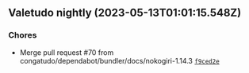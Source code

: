 ## Valetudo nightly (2023-05-13T01:01:15.548Z)

### Chores

- Merge pull request #70 from congatudo/dependabot/bundler/docs/nokogiri-1.14.3 [`f9ced2e`](https://github.com/congatudo/Congatudo/commit/f9ced2ed073577446df2c141f5062cbc4e26baa9)
